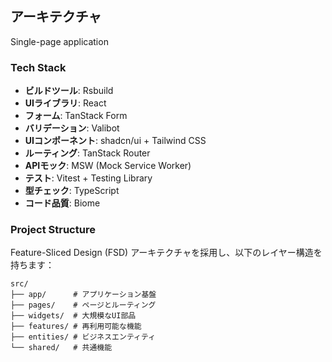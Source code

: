 ## アーキテクチャ

Single-page application

### Tech Stack

- **ビルドツール**: Rsbuild
- **UIライブラリ**: React
- **フォーム**: TanStack Form
- **バリデーション**: Valibot
- **UIコンポーネント**: shadcn/ui + Tailwind CSS
- **ルーティング**: TanStack Router
- **APIモック**: MSW (Mock Service Worker)
- **テスト**: Vitest + Testing Library
- **型チェック**: TypeScript
- **コード品質**: Biome

### Project Structure

Feature-Sliced Design (FSD) アーキテクチャを採用し、以下のレイヤー構造を持ちます：

```
src/
├── app/      # アプリケーション基盤
├── pages/    # ページとルーティング
├── widgets/  # 大規模なUI部品
├── features/ # 再利用可能な機能
├── entities/ # ビジネスエンティティ
└── shared/   # 共通機能
```
